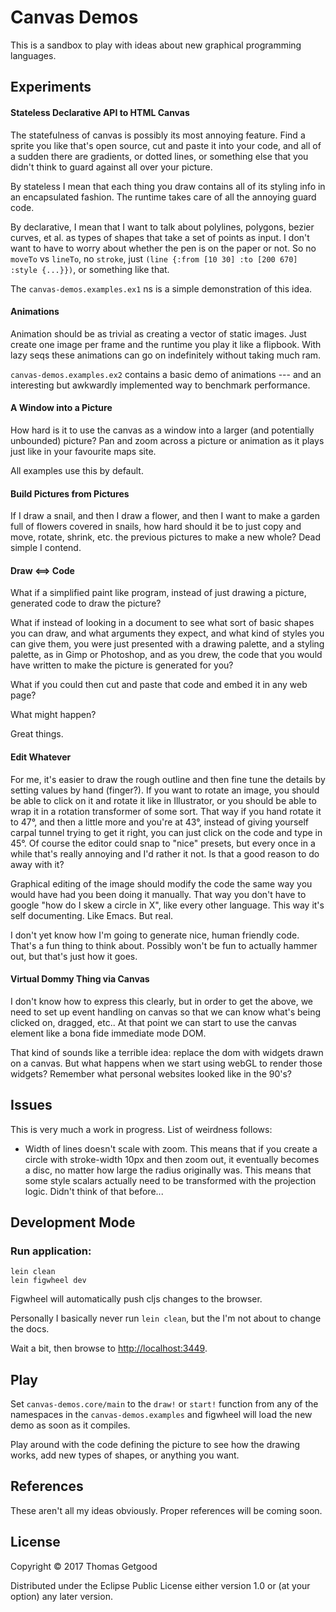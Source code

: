 # Canvas Demos

This is a sandbox to play with ideas about new graphical programming languages.

## Experiments

#### Stateless Declarative API to HTML Canvas

The statefulness of canvas is possibly its most annoying feature. Find a sprite
you like that's open source, cut and paste it into your code, and all of a
sudden there are gradients, or dotted lines, or something else that you didn't
think to guard against all over your picture.

By stateless I mean that each thing you draw contains all of its styling info in
an encapsulated fashion. The runtime takes care of all the annoying guard code.

By declarative, I mean that I want to talk about polylines, polygons, bezier
curves, et al. as types of shapes that take a set of points as input. I don't
want to have to worry about whether the pen is on the paper or not. So no
`moveTo` vs `lineTo`, no `stroke`, just `(line {:from [10 30] :to [200 670]
:style {...}})`, or something like that.

The `canvas-demos.examples.ex1` ns is a simple demonstration of this idea.

#### Animations

Animation should be as trivial as creating a vector of static images. Just
create one image per frame and the runtime you play it like a flipbook. With
lazy seqs these animations can go on indefinitely without taking much ram.

`canvas-demos.examples.ex2` contains a basic demo of animations --- and an
interesting but awkwardly implemented way to benchmark performance.

#### A Window into a Picture

How hard is it to use the canvas as a window into a larger (and potentially
unbounded) picture? Pan and zoom across a picture or animation as it plays just
like in your favourite maps site.

All examples use this by default.

#### Build Pictures from Pictures

If I draw a snail, and then I draw a flower, and then I want to make a garden
full of flowers covered in snails, how hard should it be to just copy and move,
rotate, shrink, etc. the previous pictures to make a new whole? Dead simple I
contend.

#### Draw <==> Code

What if a simplified paint like program, instead of just drawing a picture,
generated code to draw the picture?

What if instead of looking in a document to see what sort of basic shapes you
can draw, and what arguments they expect, and what kind of styles you can give
them, you were just presented with a drawing palette, and a styling palette, as
in Gimp or Photoshop, and as you drew, the code that you would have written to
make the picture is generated for you?

What if you could then cut and paste that code and embed it in any web page?

What might happen?

Great things.

#### Edit Whatever

For me, it's easier to draw the rough outline and then fine tune the details by
setting values by hand (finger?). If you want to rotate an image, you should be
able to click on it and rotate it like in Illustrator, or you should be able to
wrap it in a rotation transformer of some sort. That way if you hand rotate it
to 47°, and then a little more and you're at 43°, instead of giving yourself
carpal tunnel trying to get it right, you can just click on the code and type in
45°. Of course the editor could snap to "nice" presets, but every once in a
while that's really annoying and I'd rather it not. Is that a good reason to do
away with it?

Graphical editing of the image should modify the code the same way you would
have had you been doing it manually. That way you don't have to google "how do I
skew a circle in X", like every other language. This way it's self documenting. Like
Emacs. But real.

I don't yet know how I'm going to generate nice, human friendly code. That's a
fun thing to think about. Possibly won't be fun to actually hammer out, but
that's just how it goes.

#### Virtual Dommy Thing via Canvas

I don't know how to express this clearly, but in order to get the above, we need
to set up event handling on canvas so that we can know what's being clicked on,
dragged, etc.. At that point we can start to use the canvas element like a bona
fide immediate mode DOM.

That kind of sounds like a terrible idea: replace the dom with widgets drawn on
a canvas. But what happens when we start using webGL to render those widgets?
Remember what personal websites looked like in the 90's?

## Issues

This is very much a work in progress. List of weirdness follows:

* Width of lines doesn't scale with zoom. This means that if you create a circle
  with stroke-width 10px and then zoom out, it eventually becomes a disc, no
  matter how large the radius originally was. This means that some style scalars
  actually need to be transformed with the projection logic. Didn't think of
  that before...

## Development Mode

### Run application:

```
lein clean
lein figwheel dev
```

Figwheel will automatically push cljs changes to the browser.

Personally I basically never run `lein clean`, but the I'm not about to change
the docs.

Wait a bit, then browse to [http://localhost:3449](http://localhost:3449).

## Play

Set `canvas-demos.core/main` to the `draw!` or `start!` function from any of the
namespaces in the `canvas-demos.examples` and figwheel will load the new demo as
soon as it compiles.

Play around with the code defining the picture to see how the drawing works, add
new types of shapes, or anything you want.

## References

These aren't all my ideas obviously. Proper references will be coming soon.

## License

Copyright © 2017 Thomas Getgood

Distributed under the Eclipse Public License either version 1.0 or (at your
option) any later version.
